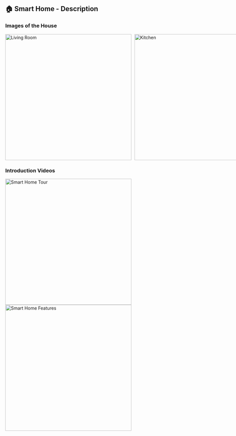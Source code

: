 <h2>🏠 Smart Home - Description</h2>

<h3>Images of the House</h3>
<div style="display: flex; gap: 10px;">
  <img src="https://github.com/medali431/images/blob/main/1.jpg" alt="Living Room" width="400" />
  <img src="https://github.com/medali431/images/blob/main/2.jpg" alt="Kitchen" width="400" />
  <img src="https://github.com/medali431/images/blob/main/3.jpg" alt="Bedroom" width="400" />
</div>

<h3>Introduction Videos</h3>
<a href="https://github.com/medali431/images/blob/main/4.mp4">
  <img src="https://img.youtube.com/vi/examplevideoid1/0.jpg" alt="Smart Home Tour" width="400" />
</a>
<a href="https://www.youtube.com/watch?v=examplevideoid2">
  <img src="https://img.youtube.com/vi/examplevideoid2/0.jpg" alt="Smart Home Features" width="400" />
</a>


